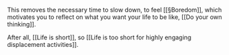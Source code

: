 This removes the necessary time to slow down, to feel [[§Boredom]], which motivates you to reflect on what you want your life to be like, [[Do your own thinking]]. 

After all, [[Life is short]], so [[Life is too short for highly engaging displacement activities]].

<!-- #.inbox -->

<!-- {BearID:5A2F5439-8C4C-40EF-8B83-AFC20034F875-11937-000019D7EFD67BAB} -->
